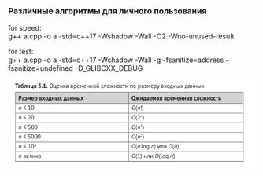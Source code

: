 ### Различные алгоритмы для личного пользования

for speed:  
g++ a.cpp -o a -std=c++17 -Wshadow -Wall -O2 -Wno-unused-result
  
for test:  
g++ a.cpp -o a -std=c++17 -Wshadow -Wall -g -fsanitize=address -fsanitize=undefined -D_GLIBCXX_DEBUG

![Comparsion of difficults](img/difficult_cmp.png)